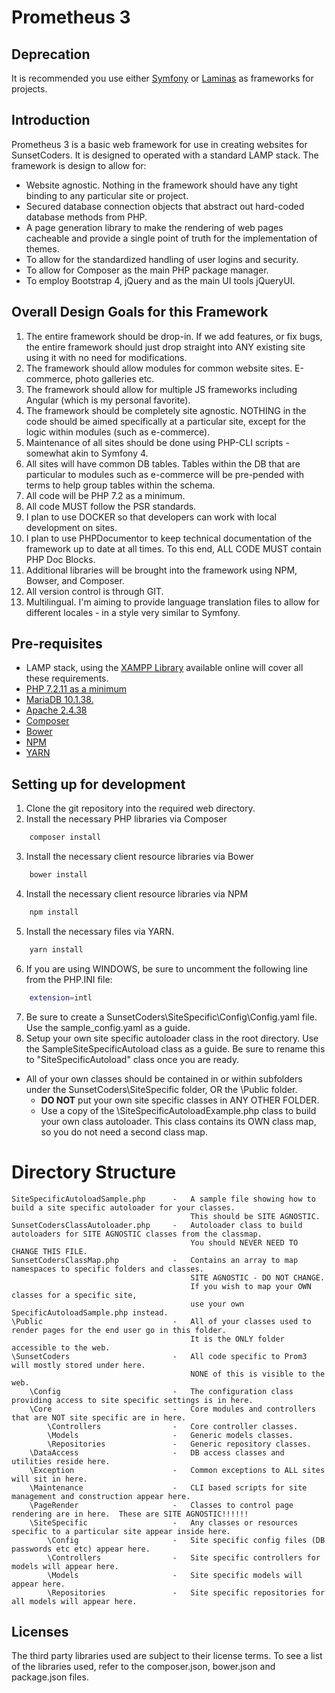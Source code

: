 # Prometheus 3
## Deprecation
It is recommended you use either [Symfony](https://symfony.com/) or [Laminas](https://getlaminas.org/) as frameworks for projects.
## Introduction
Prometheus 3 is a basic web framework for use in creating websites for SunsetCoders.
It is designed to operated with a standard LAMP stack.
The framework is design to allow for:
*  Website agnostic.  Nothing in the framework should have any tight binding to any particular site or project.
*  Secured database connection objects that abstract out hard-coded database methods from PHP.
*  A page generation library to make the rendering of web pages cacheable and provide a single point of truth for the
   implementation of themes.
*  To allow for the standardized handling of user logins and security.
*  To allow for Composer as the main PHP package manager.
*  To employ Bootstrap 4, jQuery and  as the main UI tools jQueryUI.
## Overall Design Goals for this Framework
1.  The entire framework should be drop-in.  If we add features, or fix bugs, the entire framework should just drop straight into ANY existing site using it with no need for modifications.
2.  The framework should allow modules for common website sites.  E-commerce, photo galleries etc.
3.  The framework should allow for multiple JS frameworks including Angular (which is my personal favorite).
4.  The framework should be completely site agnostic.  NOTHING in the code should be aimed specifically at a particular site, except for the logic within modules (such as e-commerce).
5.  Maintenance of all sites should be done using PHP-CLI scripts - somewhat akin to Symfony 4.
6.  All sites will have common DB tables.  Tables within the DB that are particular to modules such as e-commerce will be pre-pended with terms to help group tables within the schema.
7.  All code will be PHP 7.2 as a minimum.
8.  All code MUST follow the PSR standards.
9.  I plan to use DOCKER so that developers can work with local development on sites.
10.  I plan to use PHPDocumentor to keep technical documentation of the framework up to date at all times.  To this end, ALL CODE MUST contain PHP Doc Blocks.
11.  Additional libraries will be brought into the framework using NPM, Bowser, and Composer.
12.  All version control is through GIT.
13.  Multilingual.  I'm aiming to provide language translation files to allow for different locales - in a style very similar to Symfony.
## Pre-requisites
*  LAMP stack, using the [XAMPP Library][1] available online will cover all these requirements.
*  [PHP 7.2.11 as a minimum][2]
*  [MariaDB 10.1.38.][3]
*  [Apache 2.4.38][4]
*  [Composer][5]
*  [Bower][6]
*  [NPM][7]
*  [YARN][8]
## Setting up for development
1. Clone the git repository into the required web directory.
2. Install the necessary PHP libraries via Composer
```bash
    composer install
```
3. Install the necessary client resource libraries via Bower
```bash
    bower install
```
4. Install the necessary client resource libraries via NPM
```bash
    npm install
```
5. Install the necessary files via YARN.
```bash
    yarn install
```
6. If you are using WINDOWS, be sure to uncomment the following line from the PHP.INI file:
```bash
    extension=intl
```
7. Be sure to create a SunsetCoders\SiteSpecific\Config\Config.yaml file.  Use the sample_config.yaml as a guide.
8. Setup your own site specific autoloader class in the root directory.  Use the SampleSiteSpecificAutoload
class as a guide.  Be sure to rename this to "SiteSpecificAutoload" class once you are ready.

* All of your own classes should be contained in or within subfolders under the SunsetCoders\SiteSpecific folder, OR the \Public
folder.
    * **DO NOT** put your own site specific classes in ANY OTHER FOLDER.
    * Use a copy of the \SiteSpecificAutoloadExample.php class to build your own class autoloader.  This class contains its OWN class map, so you do not need a second class map.

# Directory Structure

```text
SiteSpecificAutoloadSample.php      -   A sample file showing how to build a site specific autoloader for your classes.
                                        This should be SITE AGNOSTIC.
SunsetCodersClassAutoloader.php     -   Autoloader class to build autoloaders for SITE AGNOSTIC classes from the classmap.
                                        You should NEVER NEED TO CHANGE THIS FILE.
SunsetCodersClassMap.php            -   Contains an array to map namespaces to specific folders and classes.
                                        SITE AGNOSTIC - DO NOT CHANGE.
                                        If you wish to map your OWN classes for a specific site,
                                        use your own SpecificAutoloadSample.php instead.                                     
\Public                             -   All of your classes used to render pages for the end user go in this folder.
                                        It is the ONLY folder accessible to the web.
\SunsetCoders                       -   All code specific to Prom3 will mostly stored under here.
                                        NONE of this is visible to the web.
    \Config                         -   The configuration class providing access to site specific settings is in here.
    \Core                           -   Core modules and controllers that are NOT site specific are in here.
        \Controllers                -   Core controller classes.
        \Models                     -   Generic models classes.
        \Repositories               -   Generic repository classes.
    \DataAccess                     -   DB access classes and utilities reside here.
    \Exception                      -   Common exceptions to ALL sites will sit in here.
    \Maintenance                    -   CLI based scripts for site management and construction appear here.
    \PageRender                     -   Classes to control page rendering are in here.  These are SITE AGNOSTIC!!!!!!
    \SiteSpecific                   -   Any classes or resources specific to a particular site appear inside here.
        \Config                     -   Site specific config files (DB passwords etc etc) appear here.
        \Controllers                -   Site specific controllers for models will appear here.
        \Models                     -   Site specific models will appear here.
        \Repositories               -   Site specific repositories for all models will appear here.
```

## Licenses
The third party libraries used are subject to their license terms. To see a list of the libraries used, refer to the composer.json, bower.json and package.json files.

[1]: https://www.apachefriends.org/index.html "XAMPP" 
[2]: http://us1.php.net/downloads.php "PHP"
[3]: https://www.mysql.com/downloads/ "MySQL"
[4]: https://httpd.apache.org/download.cgi "Apache2"
[5]: https://getcomposer.org "Composer"
[6]: https://bower.io "Bower"
[7]: https://www.npmjs.com/get-npm "NPM"
[8]: https://yarnpkg.com/en/docs/install#windows-stable "YARN"
